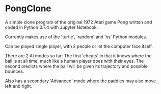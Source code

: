 # PongClone

A simple clone program of the original 1972 Atari game Pong written and coded in Python 3.7.4 with Jupyter Notebook.

Currently makes use of the 'turtle', 'random' and 'os' Python modules.

Can be played single player, with 2 people or let the computer face itself.

There are 2 AI modes so far:
  The first 'cheats' in that it knows where the ball is at all time, much like a human player does with their eyes.
  The second predicts where the ball will be given its trajectory and possible bounces.


Also has a secondary 'Advanced' mode where the paddles may also move left and right.
